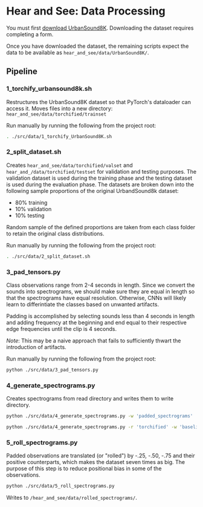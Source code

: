 # Hear and See: Data Processing

You must first [download UrbanSound8K](https://urbansounddataset.weebly.com/download-urbansound8k.html). Downloading the dataset requires completing a form.

Once you have downloaded the dataset, the remaining scripts expect the data to be available as `hear_and_see/data/UrbanSound8K/`.

## Pipeline

### 1_torchify_urbansound8k.sh

Restructures the UrbanSound8K dataset so that PyTorch's dataloader can access it. Moves files into a new directory: `hear_and_see/data/torchified/trainset`

Run manually by running the following from the project root:

```bash
. ./src/data/1_torchify_UrbanSound8K.sh
```

### 2_split_dataset.sh

Creates `hear_and_see/data/torchified/valset` and `hear_and_/data/torchified/testset` for validation and testing purposes. The validation dataset is used during the training phase and the testing dataset is used during the evaluation phase. The datasets are broken down into the following sample proportions of the original UrbandSound8k dataset:

- 80% training
- 10% validation
- 10% testing

Random sample of the defined proportions are taken from each class folder to retain the original class distributions.

Run manually by running the following from the project root:

```bash
. ./src/data/2_split_dataset.sh
```

### 3_pad_tensors.py

Class observations range from 2-4 seconds in length. Since we convert the sounds into spectrograms, we should make sure they are equal in length so that the spectrograms have equal resolution. Otherwise, CNNs will likely learn to differintiate the classes based on unwanted artifacts.

Padding is accomplished by selecting sounds less than 4 seconds in length and adding frequency at the beginning and end equal to their respective edge frequencies until the clip is 4 seconds.

*Note*: This may be a naive approach that fails to sufficiently thwart the introduction of artifacts.

Run manually by running the following from the project root:

```bash
python ./src/data/3_pad_tensors.py
```

### 4_generate_spectrograms.py

Creates spectrograms from read directory and writes them to write directory.

```bash
python ./src/data/4_generate_spectrograms.py -w 'padded_spectrograms'
```

```bash
python ./src/data/4_generate_spectrograms.py -r 'torchified' -w 'baseline_spectrograms'
```

### 5_roll_spectrograms.py

Padded observations are translated (or "rolled") by -.25, -.50, -.75 and their positive counterparts, which makes the dataset seven times as big. The purpose of this step is to reduce positional bias in some of the observations.

```bash
python ./src/data/5_roll_spectrograms.py
```

Writes to `/hear_and_see/data/rolled_spectrograms/`.